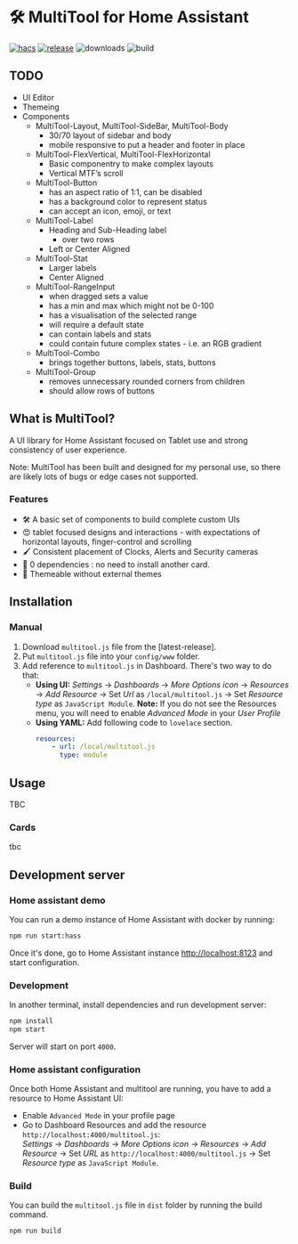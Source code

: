 # 🛠️ MultiTool for Home Assistant

[![hacs][hacs-badge]][hacs-url]
[![release][release-badge]][release-url]
![downloads][downloads-badge]
![build][build-badge]

## TODO
- UI Editor
- Themeing
- Components
  - MultiTool-Layout, MultiTool-SideBar, MultiTool-Body
    - 30/70 layout of sidebar and body 
    - mobile responsive to put a header and footer in place
  - MultiTool-FlexVertical, MultiTool-FlexHorizontal
    - Basic componentry to make complex layouts
    - Vertical MTF’s scroll
  - MultiTool-Button
    - has an aspect ratio of 1:1, can be disabled
    - has a background color to represent status
    - can accept an icon, emoji, or text
  - MultiTool-Label
    - Heading and Sub-Heading label
        - over two rows
    - Left or Center Aligned
  - MultiTool-Stat
    - Larger labels
    - Center Aligned
  - MultiTool-RangeInput
    - when dragged sets a value
    - has a min and max which might not be 0-100
    - has a visualisation of the selected range
    - will require a default state
    - can contain labels and stats
    - could contain future complex states - i.e. an RGB gradient
  - MultiTool-Combo
    - brings together buttons, labels, stats, buttons
  - MultiTool-Group
    - removes unnecessary rounded corners from children
    - should allow rows of buttons

## What is MultiTool?

A UI library for Home Assistant focused on Tablet use and strong consistency of user experience.

Note: MultiTool has been built and designed for my personal use, so there are likely lots of bugs or edge cases not supported.

### Features

-   🛠 A basic set of components to build complete custom UIs
-   😍 tablet focused designs and interactions - with expectations of horizontal layouts, finger-control and scrolling
-   🖌 Consistent placement of Clocks, Alerts and Security cameras 
-   🚀 0 dependencies : no need to install another card.
-   🌈 Themeable without external themes


## Installation

### Manual

1. Download `multitool.js` file from the [latest-release].
2. Put `multitool.js` file into your `config/www` folder.
3. Add reference to `multitool.js` in Dashboard. There's two way to do that:
    - **Using UI:** _Settings_ → _Dashboards_ → _More Options icon_ → _Resources_ → _Add Resource_ → Set _Url_ as `/local/multitool.js` → Set _Resource type_ as `JavaScript Module`.
      **Note:** If you do not see the Resources menu, you will need to enable _Advanced Mode_ in your _User Profile_
    - **Using YAML:** Add following code to `lovelace` section.
        ```yaml
        resources:
            - url: /local/multitool.js
              type: module
        ```

## Usage

TBC

### Cards

tbc

## Development server

### Home assistant demo

You can run a demo instance of Home Assistant with docker by running:

```sh
npm run start:hass
```

Once it's done, go to Home Assistant instance [http://localhost:8123](http://localhost:8123) and start configuration.

### Development

In another terminal, install dependencies and run development server:

```sh
npm install
npm start
```

Server will start on port `4000`.

### Home assistant configuration

Once both Home Assistant and multitool are running, you have to add a resource to Home Assistant UI:

-   Enable `Advanced Mode` in your profile page
-   Go to Dashboard Resources and add the resource `http://localhost:4000/multitool.js`:  
    _Settings_ → _Dashboards_ → _More Options icon_ → _Resources_ → _Add Resource_ → Set _URL_ as `http://localhost:4000/multitool.js` → Set _Resource type_ as `JavaScript Module`.

### Build

You can build the `multitool.js` file in `dist` folder by running the build command.

```sh
npm run build
```

<!-- Badges -->

[hacs-url]: https://github.com/hacs/integration
[hacs-badge]: https://img.shields.io/badge/hacs-default-orange.svg?style=flat-square
[release-badge]: https://img.shields.io/github/v/release/d2kagw/lovelace-multitool?style=flat-square
[downloads-badge]: https://img.shields.io/github/downloads/d2kagw/lovelace-multitool/total?style=flat-square
[build-badge]: https://img.shields.io/github/workflow/status/d2kagw/lovelace-multitool/Build?style=flat-square

<!-- References -->

[home-assistant]: https://www.home-assistant.io/
[home-assitant-theme-docs]: https://www.home-assistant.io/integrations/frontend/#defining-themes
[hacs]: https://hacs.xyz
[button-card]: https://github.com/custom-cards/button-card
[release-url]: https://github.com/d2kagw/lovelace-multitool/releases
